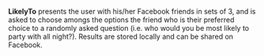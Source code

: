 **LikelyTo** presents the user with his/her Facebook friends in sets of 3, and is asked to choose amongs the options the friend who is their preferred choice to a randomly asked question (i.e. who would you be most likely to party with all night?). Results are stored locally and can be shared on Facebook.

